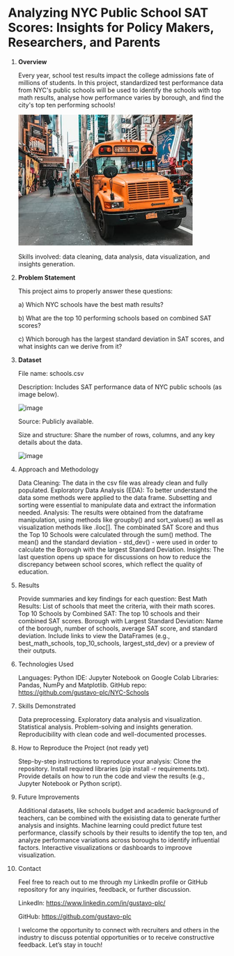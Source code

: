 # Analyzing NYC Public School SAT Scores: Insights for Policy Makers, Researchers, and Parents


1. **Overview**

    Every year, school test results impact the college admissions fate of millions of students. In this project, standardized test performance data from NYC's public schools will be used to identify the schools with top math results, analyse how performance varies by borough, and find the city's top ten performing schools!


    ![New York City schoolbus](schoolbus.jpg)


    Skills involved: data cleaning, data analysis, data visualization, and insights generation.
   


2. **Problem Statement**


    This project aims to properly answer these questions:

    a) Which NYC schools have the best math results?

    b) What are the top 10 performing schools based on combined SAT scores?

    c) Which borough has the largest standard deviation in SAT scores, and what insights can we derive from it?
   


3. **Dataset**
   

    File name: schools.csv
   
    Description: Includes SAT performance data of NYC public schools (as image below).

    ![image](https://github.com/user-attachments/assets/14c2dfab-5369-4b2e-bf77-2c4363a2270c)


    Source: Publicly available.
   
    Size and structure: Share the number of rows, columns, and any key details about the data.


    ![image](https://github.com/user-attachments/assets/9d8b5bde-c15d-485e-9560-4658ce74a5ed)



4. Approach and Methodology

    
    Data Cleaning:
        The data in the csv file was already clean and fully populated. 
    Exploratory Data Analysis (EDA):
        To better understand the data some methods were applied to the data frame. Subsetting and sorting were essential to manipulate data and extract the information needed.
    Analysis:
        The results were obtained from the dataframe manipulation, using methods like groupby() and sort_values() as well as visualization methods like .iloc[].
        The combinated SAT Score and thus the Top 10 Schools were calculated through the sum() method. The mean() and the standard deviation - std_dev() - were used in order to calculate the Borough with the largest Standard Deviation. 
    Insights:
        The last question opens up space for discussions on how to reduce the discrepancy between school scores, which reflect the quality of education.



5. Results

    Provide summaries and key findings for each question:
        Best Math Results: List of schools that meet the criteria, with their math scores.
        Top 10 Schools by Combined SAT: The top 10 schools and their combined SAT scores.
        Borough with Largest Standard Deviation: Name of the borough, number of schools, average SAT score, and standard deviation.
    Include links to view the DataFrames (e.g., best_math_schools, top_10_schools, largest_std_dev) or a preview of their outputs.





6. Technologies Used


   Languages: Python
   IDE: Jupyter Notebook on Google Colab
   Libraries: Pandas, NumPy and Matplotlib.
   GitHub repo: https://github.com/gustavo-plc/NYC-Schools




8. Skills Demonstrated

    
   Data preprocessing.
   Exploratory data analysis and visualization.
   Statistical analysis.
   Problem-solving and insights generation.
   Reproducibility with clean code and well-documented processes.




9. How to Reproduce the Project (not ready yet)


    Step-by-step instructions to reproduce your analysis:
        Clone the repository.
        Install required libraries (pip install -r requirements.txt).
        Provide details on how to run the code and view the results (e.g., Jupyter Notebook or Python script).





10. Future Improvements



    Additional datasets, like schools budget and academic background of teachers, can be combined with the exisisting data to generate further analysis and insights.
    Machine learning could predict future test performance, classify schools by their results to identify the top ten, and analyze performance variations across boroughs to identify influential factors.
    Interactive visualizations or dashboards to improove visualization.




12. Contact

    Feel free to reach out to me through my LinkedIn profile or GitHub repository for any inquiries, feedback, or further discussion.
    
    LinkedIn: https://www.linkedin.com/in/gustavo-plc/
    
    GitHub: https://github.com/gustavo-plc
    
    I welcome the opportunity to connect with recruiters and others in the industry to discuss potential opportunities or to receive constructive feedback. Let’s stay in touch!
